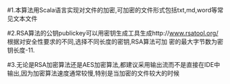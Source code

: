 #1.本算法用Scala语言实现对文件的加密,可加密的文件形式包括txt,md,word等常见文本文件

#2.RSA算法的公钥publickey可以用密钥生成工具生成http://www.rsatool.org/ 根据对安全性要求的不同,选择不同长度的密钥,RSA算法可加
  密的最大字节数为密钥长度-11.

#3.无论是RSA加密算法还是AES加密算法,都建议采用输出流而不是直接在IDE中输出,因为加密算法速度通常较慢,特别是当加密的文件较大的时候
